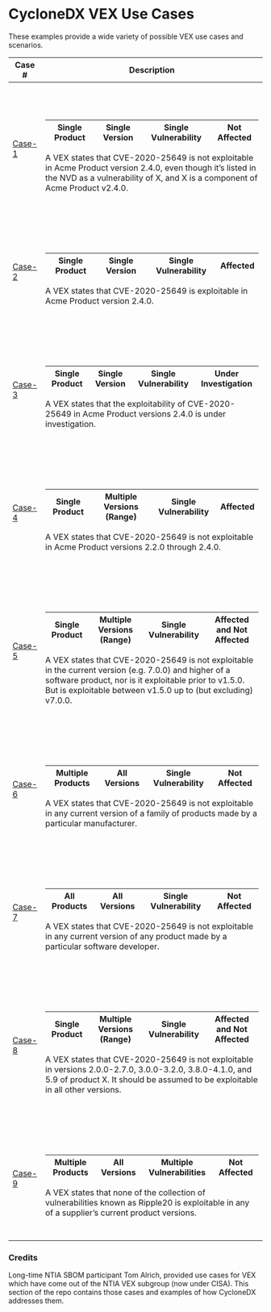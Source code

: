 # CycloneDX VEX Use Cases

These examples provide a wide variety of possible VEX use cases and scenarios.

| Case # | Description |
|------|------|
| [Case-1](Case-1) | <p><br><br></p><table><thead><tr><th>Single Product</th><th>Single Version</th><th>Single Vulnerability</th><th>Not Affected</th></tr></thead></table><p style="padding-bottom:25px">A VEX states that CVE-2020-25649 is not exploitable in Acme Product version 2.4.0, even though it’s listed in the NVD as a vulnerability of X, and X is a component of Acme Product v2.4.0.</p> |
| [Case-2](Case-2) | <p><br><br></p><table><thead><tr><th>Single Product</th><th>Single Version</th><th>Single Vulnerability</th><th>Affected</th></tr></thead></table><p style="padding-bottom:25px">A VEX states that CVE-2020-25649 is exploitable in Acme Product version 2.4.0.</p> |
| [Case-3](Case-3) | <p><br><br></p><table><thead><tr><th>Single Product</th><th>Single Version</th><th>Single Vulnerability</th><th>Under Investigation</th></tr></thead></table><p style="padding-bottom:25px">A VEX states that the exploitability of CVE-2020-25649 in Acme Product versions 2.4.0 is under investigation.</p> |
| [Case-4](Case-4) | <p><br><br></p><table><thead><tr><th>Single Product</th><th>Multiple Versions (Range)</th><th>Single Vulnerability</th><th>Affected</th></tr></thead></table><p style="padding-bottom:25px">A VEX states that CVE-2020-25649 is not exploitable in Acme Product versions 2.2.0 through 2.4.0.</p> |
| [Case-5](Case-5) | <p><br><br></p><table><thead><tr><th>Single Product</th><th>Multiple Versions (Range)</th><th>Single Vulnerability</th><th>Affected and Not Affected</th></tr></thead></table><p style="padding-bottom:25px">A VEX states that CVE-2020-25649 is not exploitable in the current version (e.g. 7.0.0) and higher of a software product, nor is it exploitable prior to v1.5.0. But is exploitable between v1.5.0 up to (but excluding) v7.0.0.</p> |
| [Case-6](Case-6) | <p><br><br></p><table><thead><tr><th>Multiple Products</th><th>All Versions</th><th>Single Vulnerability</th><th>Not Affected</th></tr></thead></table><p style="padding-bottom:25px">A VEX states that CVE-2020-25649 is not exploitable in any current version of a family of products made by a particular manufacturer.</p> |
| [Case-7](Case-7) | <p><br><br></p><table><thead><tr><th>All Products</th><th>All Versions</th><th>Single Vulnerability</th><th>Not Affected</th></tr></thead></table><p style="padding-bottom:25px">A VEX states that CVE-2020-25649 is not exploitable in any current version of any product made by a particular software developer.</p> |
| [Case-8](Case-8) | <p><br><br></p><table><thead><tr><th>Single Product</th><th>Multiple Versions (Range)</th><th>Single Vulnerability</th><th>Affected and Not Affected</th></tr></thead></table><p style="padding-bottom:25px">A VEX states that CVE-2020-25649 is not exploitable in versions 2.0.0-2.7.0, 3.0.0-3.2.0, 3.8.0-4.1.0, and 5.9 of product X. It should be assumed to be exploitable in all other versions.</p> |
| [Case-9](Case-9) | <p><br><br></p><table><thead><tr><th>Multiple Products</th><th>All Versions</th><th>Multiple Vulnerabilities</th><th>Not Affected</th></tr></thead></table><p style="padding-bottom:25px">A VEX states that none of the collection of vulnerabilities known as Ripple20 is exploitable in any of a supplier’s current product versions.</p> |

### Credits

Long-time NTIA SBOM participant Tom Alrich, provided use cases for VEX which have come out of the
NTIA VEX subgroup (now under CISA). This section of the repo contains those cases and examples of how CycloneDX addresses them.
